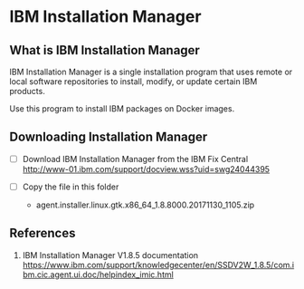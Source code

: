 # IBM Installation Manager 

## What is IBM Installation Manager

IBM Installation Manager is a single installation program that uses remote or local software repositories to install, modify, or update certain IBM products. 

Use this program to install IBM packages on Docker images. 

## Downloading Installation Manager

- [ ] Download IBM Installation Manager from the IBM Fix Central http://www-01.ibm.com/support/docview.wss?uid=swg24044395

- [ ] Copy the file in this folder

	* agent.installer.linux.gtk.x86_64_1.8.8000.20171130_1105.zip

## References

1. IBM Installation Manager V1.8.5 documentation https://www.ibm.com/support/knowledgecenter/en/SSDV2W_1.8.5/com.ibm.cic.agent.ui.doc/helpindex_imic.html
